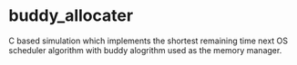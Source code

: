 # buddy_allocater
C based simulation which implements the shortest remaining time next OS scheduler algorithm with buddy alogrithm used as the memory manager.

